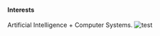 
#### Interests 
Artificial Intelligence + Computer Systems.
![test](https://i.pinimg.com/originals/3f/a3/ab/3fa3ab106fe524505599ebcea9b281b8.gif)
